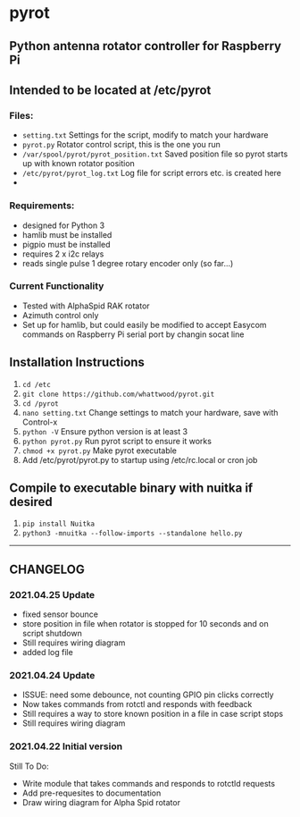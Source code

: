 # pyrot
## Python antenna rotator controller for Raspberry Pi
## Intended to be located at /etc/pyrot

### Files:
- ```setting.txt``` Settings for the script, modify to match your hardware
- ```pyrot.py``` Rotator control script, this is the one you run
- ```/var/spool/pyrot/pyrot_position.txt``` Saved position file so pyrot starts up with known rotator position
- ```/etc/pyrot/pyrot_log.txt``` Log file for script errors etc. is created here
- 
### Requirements:
- designed for Python 3
- hamlib must be installed
- pigpio must be installed
- requires 2 x i2c relays
- reads single pulse 1 degree rotary encoder only (so far...)

### Current Functionality
- Tested with AlphaSpid RAK rotator
- Azimuth control only
- Set up for hamlib, but could easily be modified to accept Easycom commands on Raspberry Pi serial port by changin socat line

## Installation Instructions

1. ```cd /etc```
2. ```git clone https://github.com/whattwood/pyrot.git```
3. ```cd /pyrot```
4. ```nano setting.txt``` Change settings to match your hardware, save with Control-x
5. ```python -V``` Ensure python version is at least 3
6. ```python pyrot.py``` Run pyrot script to ensure it works
7. ```chmod +x pyrot.py``` Make pyrot executable
8. Add /etc/pyrot/pyrot.py to startup using /etc/rc.local or cron job

## Compile to executable binary with nuitka if desired
1. ```pip install Nuitka```
2. ```python3 -mnuitka --follow-imports --standalone hello.py```


-------------------------------------------------------------------
## CHANGELOG

### 2021.04.25 Update
- fixed sensor bounce
- store position in file when rotator is stopped for 10 seconds and on script shutdown
- Still requires wiring diagram
- added log file

### 2021.04.24 Update
- ISSUE: need some debounce, not counting GPIO pin clicks correctly
- Now takes commands from rotctl and responds with feedback
- Still requires a way to store known position in a file in case script stops
- Still requires wiring diagram

### 2021.04.22 Initial version
Still To Do:
- Write module that takes commands and responds to rotctld requests
- Add pre-requesites to documentation
- Draw wiring diagram for Alpha Spid rotator

